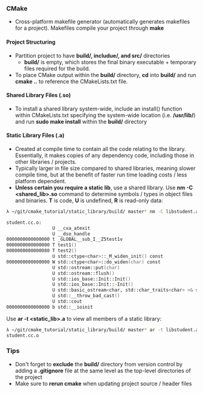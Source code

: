 ### CMake
* Cross-platform makefile generator (automatically generates makefiles for a
    project). Makefiles compile your project through **make**

#### Project Structuring
* Partition project to have **build/, includue/, and src/** directories
    * **build/** is empty, which stores the final binary executable + temporary
        files required for the build.
* To place CMake output within the **build/** directory, **cd** into **build/**
    and run **cmake ..** to reference the CMakeLists.txt file.

#### Shared Library Files (.so)
* To install a shared library system-wide, include an install() function within
    CMakeLists.txt specifying the system-wide location (i.e. **/usr/lib/**) and
    run **sudo make install** within the **build/** directory

#### Static Library Files (.a)
* Created at compile time to contain all the code relating to the library.
    Essentially, it makes copies of any dependency code, including those in
    other libraries / projects.
* Typically larger in file size compared to shared libraries, meaning slower compile time, but at
    the benefit of faster run time loading costs / less platform dependent.
* **Unless certain you require a static lib**, use a shared library.
Use **nm -C <shared_lib>.so** command to determine symbols / types in object files and binaries. 
**T** is code, **U** is undefined, **R** is read-only data:
```zsh
λ ~/git/cmake_tutorial/static_library/build/ master* nm -C libstudent.a

student.cc.o:
                 U __cxa_atexit
                 U __dso_handle
0000000000000000 t _GLOBAL__sub_I__Z5test1v
0000000000000000 T test1()
0000000000000080 T test2()
                 U std::ctype<char>::_M_widen_init() const
0000000000000000 W std::ctype<char>::do_widen(char) const
                 U std::ostream::put(char)
                 U std::ostream::flush()
                 U std::ios_base::Init::Init()
                 U std::ios_base::Init::~Init()
                 U std::basic_ostream<char, std::char_traits<char> >& std::__ostream_insert<char, std::char_traits<char> >(std::basic_ostream<char, std::char_traits<char> >&, char const*, long)
                 U std::__throw_bad_cast()
                 U std::cout
0000000000000000 b std::__ioinit
```

Use **ar -t <static_lib>.a** to view all members of a static library:
```zsh
λ ~/git/cmake_tutorial/static_library/build/ master* ar -t libstudent.a 
student.cc.o
```

### Tips
* Don't forget to **exclude** the **build/** directory from version control by adding a
    **.gitignore** file at the same level as the top-level directories of the
    project
* Make sure to **rerun cmake** when updating project source / header files
